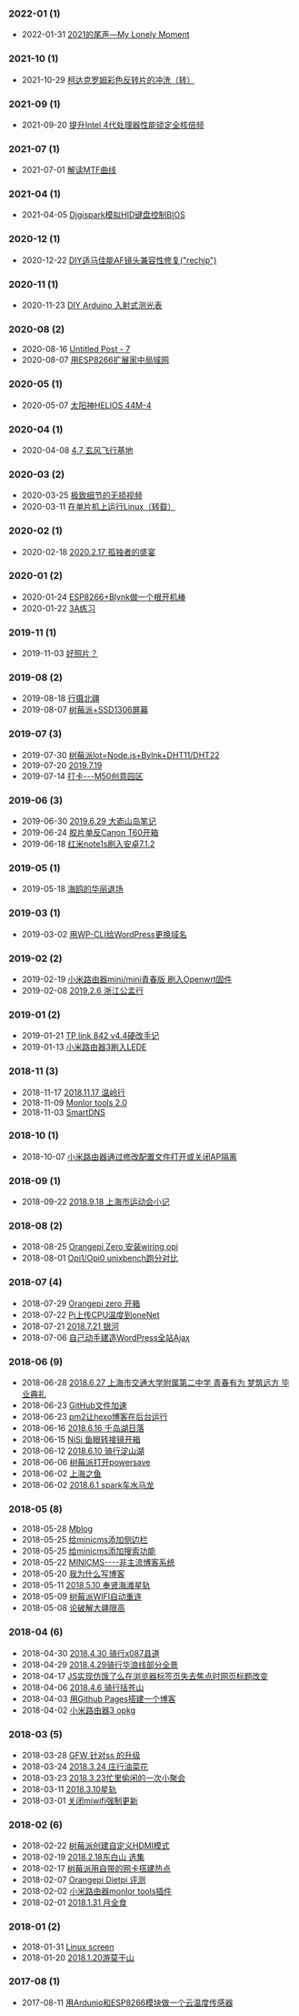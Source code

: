 ### **2022-01** (1)  
- 2022-01-31 [2021的尾声—My Lonely Moment](https://whrblog.online/2022/01/31/2021%E7%9A%84%E5%B0%BE%E5%A3%B0%E2%80%94My-Lonely-Moment/)  
  
  
### **2021-10** (1)  
- 2021-10-29 [柯达克罗姆彩色反转片的冲洗（转）](https://whrblog.online/2021/10/29/%E6%9F%AF%E8%BE%BE%E5%85%8B%E7%BD%97%E5%A7%86%E5%BD%A9%E8%89%B2%E5%8F%8D%E8%BD%AC%E7%89%87%E7%9A%84%E5%86%B2%E6%B4%97%EF%BC%88%E8%BD%AC%EF%BC%89/)  
  
  
### **2021-09** (1)  
- 2021-09-20 [提升Intel 4代处理器性能锁定全核倍频](https://whrblog.online/2021/09/20/enhance_haswell/)  
  
  
### **2021-07** (1)  
- 2021-07-01 [解读MTF曲线](https://whrblog.online/2021/07/01/%E8%A7%A3%E8%AF%BBmtf%E6%9B%B2%E7%BA%BF/)  
  
  
### **2021-04** (1)  
- 2021-04-05 [Digispark模拟HID键盘控制BIOS](https://whrblog.online/2021/04/05/%E9%80%9A%E8%BF%87digispark%E6%A8%A1%E6%8B%9F%E9%94%AE%E7%9B%98%E6%8E%A7%E5%88%B6bios/)  
  
  
### **2020-12** (1)  
- 2020-12-22 [DIY适马佳能AF镜头兼容性修复(\"rechip\")](https://whrblog.online/2020/12/22/diy%E9%80%82%E9%A9%AC%E4%BD%B3%E8%83%BDaf%E9%95%9C%E5%A4%B4%E5%85%BC%E5%AE%B9%E6%80%A7%E4%BF%AE%E5%A4%8Drechip/)  
  
  
### **2020-11** (1)  
- 2020-11-23 [DIY Arduino 入射式测光表](https://whrblog.online/2020/11/23/diy-arduino-%E5%85%A5%E5%B0%84%E5%BC%8F%E6%B5%8B%E5%85%89%E8%A1%A8/)  
  
  
### **2020-08** (2)  
- 2020-08-16 [Untitled Post - 7](https://whrblog.online/2020/08/16/1615/)  
- 2020-08-07 [用ESP8266扩展家中局域网](https://whrblog.online/2020/08/07/%E7%94%A8esp8266%E6%89%A9%E5%B1%95%E5%AE%B6%E4%B8%AD%E5%B1%80%E5%9F%9F%E7%BD%91/)  
  
  
### **2020-05** (1)  
- 2020-05-07 [太阳神HELIOS 44M-4](https://whrblog.online/2020/05/07/%E5%A4%AA%E9%98%B3%E7%A5%9Ehelios-44m-4/)  
  
  
### **2020-04** (1)  
- 2020-04-08 [4.7 玄风飞行基地](https://whrblog.online/2020/04/08/4-7/)  
  
  
### **2020-03** (2)  
- 2020-03-25 [极致细节的无损视频](https://whrblog.online/2020/03/25/lossless_video_on_500D_with_magiclantern/)  
- 2020-03-11 [在单片机上运行Linux（转载）](https://whrblog.online/2020/03/11/%E5%9C%A8avr%E5%8D%95%E7%89%87%E6%9C%BA%E4%B8%8A%E8%BF%90%E8%A1%8Clinux/)  
  
  
### **2020-02** (1)  
- 2020-02-18 [2020.2.17 孤独者的盛宴](https://whrblog.online/2020/02/18/2020-2-17-%E5%AD%A4%E7%8B%AC%E8%80%85%E7%9A%84%E7%9B%9B%E5%AE%B4/)  
  
  
### **2020-01** (2)  
- 2020-01-24 [ESP8266+Blynk做一个根开机棒](https://whrblog.online/2020/01/24/esp8266blynk%E5%81%9A%E4%B8%80%E4%B8%AA%E6%A0%B9%E5%BC%80%E6%9C%BA%E6%A3%92/)  
- 2020-01-22 [3A练习](https://whrblog.online/2020/01/22/3a%E7%BB%83%E4%B9%A0/)  
  
  
### **2019-11** (1)  
- 2019-11-03 [好照片？](https://whrblog.online/2019/11/03/%E5%A5%BD%E7%85%A7%E7%89%87%EF%BC%9F/)  
  
  
### **2019-08** (2)  
- 2019-08-18 [行摄北疆](https://whrblog.online/2019/08/18/%E6%96%B0%E7%96%86/)  
- 2019-08-07 [树莓派+SSD1306屏幕](https://whrblog.online/2019/08/07/%E6%A0%91%E8%8E%93%E6%B4%BEssd1306%E5%B1%8F%E5%B9%95/)  
  
  
### **2019-07** (3)  
- 2019-07-30 [树莓派lot=Node.js+Bylnk+DHT11/DHT22](https://whrblog.online/2019/07/30/%E6%A0%91%E8%8E%93%E6%B4%BEnode-jsbylnk-appdht11-dht22-am2302/)  
- 2019-07-20 [2019.7.19](https://whrblog.online/2019/07/20/2019-7-19/)  
- 2019-07-14 [打卡---M50创意园区](https://whrblog.online/2019/07/14/%E6%89%93%E5%8D%A1-m50%E5%88%9B%E6%84%8F%E5%9B%AD%E5%8C%BA/)  
  
  
### **2019-06** (3)  
- 2019-06-30 [2019.6.29 大嵛山岛笔记](https://whrblog.online/2019/06/30/2019-6-29-%E5%A4%A7%E5%B5%9B%E5%B1%B1%E5%B2%9B%E7%AC%94%E8%AE%B0/)  
- 2019-06-24 [胶片单反Canon T60开箱](https://whrblog.online/2019/06/24/%E8%83%B6%E7%89%87%E5%8D%95%E5%8F%8Dcanon-t60%E5%BC%80%E7%AE%B1/)  
- 2019-06-18 [红米note1s刷入安卓7.1.2](https://whrblog.online/2019/06/18/%E7%BA%A2%E7%B1%B3note1s%E5%88%B7%E5%85%A5%E5%AE%89%E5%8D%937-1-2/)  
  
  
### **2019-05** (1)  
- 2019-05-18 [海鸥的华丽退场](https://whrblog.online/2019/05/18/%E6%B5%B7%E9%B8%A5%E7%9A%84%E5%8D%8E%E4%B8%BD%E9%80%80%E5%9C%BA/)  
  
  
### **2019-03** (1)  
- 2019-03-02 [用WP-CLI给WordPress更换域名](https://whrblog.online/2019/03/02/%E7%94%A8wp-cli%E7%BB%99wordpress%E6%9B%B4%E6%8D%A2%E5%9F%9F%E5%90%8D/)  
  
  
### **2019-02** (2)  
- 2019-02-19 [小米路由器mini/mini青春版 刷入Openwrt固件](https://whrblog.online/2019/02/19/%E5%B0%8F%E7%B1%B3%E8%B7%AF%E7%94%B1%E5%99%A8mini%E5%88%B7%E5%85%A5lean-r9-1-1%E5%9B%BA%E4%BB%B6/)  
- 2019-02-08 [2019.2.6 浙江公盂行](https://whrblog.online/2019/02/08/2019-2-6-%E6%B5%99%E6%B1%9F%E5%85%AC%E7%9B%82%E8%A1%8C/)  
  
  
### **2019-01** (2)  
- 2019-01-21 [TP link 842 v4.4硬改手记](https://whrblog.online/2019/01/21/tp-link-842-v4-4%E7%A1%AC%E6%94%B9%E6%89%8B%E8%AE%B0/)  
- 2019-01-13 [小米路由器3刷入LEDE](https://whrblog.online/2019/01/13/%E5%B0%8F%E7%B1%B3%E8%B7%AF%E7%94%B1%E5%99%A83%E5%88%B7%E5%85%A5lede/)  
  
  
### **2018-11** (3)  
- 2018-11-17 [2018.11.17 温岭行](https://whrblog.online/2018/11/17/2018-11-17-%E8%A1%8C%E8%80%85%E7%AC%94%E8%AE%B0/)  
- 2018-11-09 [Monlor tools 2.0](https://whrblog.online/2018/11/09/1017/)  
- 2018-11-03 [SmartDNS](https://whrblog.online/2018/11/03/smartdns/)  
  
  
### **2018-10** (1)  
- 2018-10-07 [小米路由器通过修改配置文件打开或关闭AP隔离](https://whrblog.online/2018/10/07/%E5%B0%8F%E7%B1%B3%E8%B7%AF%E7%94%B1%E5%99%A8%E9%80%9A%E8%BF%87%E4%BF%AE%E6%94%B9%E9%85%8D%E7%BD%AE%E6%96%87%E4%BB%B6%E6%89%93%E5%BC%80%E6%88%96%E5%85%B3%E9%97%ADap%E9%9A%94%E7%A6%BB/)  
  
  
### **2018-09** (1)  
- 2018-09-22 [2018.9.18 上海市运动会小记](https://whrblog.online/2018/09/22/2018-9-18-%E4%B8%8A%E6%B5%B7%E5%B8%82%E8%BF%90%E5%8A%A8%E4%BC%9A/)  
  
  
### **2018-08** (2)  
- 2018-08-25 [Orangepi Zero 安装wiring opi](https://whrblog.online/2018/08/25/orangepi-zero-%E5%AE%89%E8%A3%85writing-opi/)  
- 2018-08-01 [Opi1/Opi0 unixbench跑分对比](https://whrblog.online/2018/08/01/opi1-opi0-unixbench%E8%B7%91%E5%88%86%E5%AF%B9%E6%AF%94/)  
  
  
### **2018-07** (4)  
- 2018-07-29 [Orangepi zero 开箱](https://whrblog.online/2018/07/29/orangepi-zero-%E5%BC%80%E7%AE%B1/)  
- 2018-07-22 [Pi上传CPU温度到oneNet](https://whrblog.online/2018/07/22/pi%E4%B8%8A%E4%BC%A0cpu%E6%B8%A9%E5%BA%A6%E5%88%B0onenet/)  
- 2018-07-21 [2018.7.21 银河](https://whrblog.online/2018/07/21/2018-7-21-%E6%98%9F%E8%BD%A8/)  
- 2018-07-06 [自己动手建造WordPress全站Ajax](https://whrblog.online/2018/07/06/%E8%87%AA%E5%B7%B1%E5%8A%A8%E6%89%8B%E5%BB%BA%E9%80%A0wordpress%E5%85%A8%E7%AB%99ajax/)  
  
  
### **2018-06** (9)  
- 2018-06-28 [2018.6.27 上海市交通大学附属第二中学 青春有为 梦筑远方 毕业典礼](https://whrblog.online/2018/06/28/2018-6-27-%E4%B8%8A%E6%B5%B7%E5%B8%82%E4%BA%A4%E9%80%9A%E5%A4%A7%E5%AD%A6%E9%99%84%E5%B1%9E%E7%AC%AC%E4%BA%8C%E4%B8%AD%E5%AD%A6-%E9%9D%92%E6%98%A5%E6%9C%89%E4%B8%BA-%E6%A2%A6%E7%AD%91%E8%BF%9C/)  
- 2018-06-23 [GitHub文件加速](https://whrblog.online/2018/06/23/whr-uptime/)  
- 2018-06-23 [pm2让hexo博客在后台运行](https://whrblog.online/2018/06/23/pm2%E8%AE%A9hexo%E5%8D%9A%E5%AE%A2%E5%9C%A8%E5%90%8E%E5%8F%B0%E8%BF%90%E8%A1%8C/)  
- 2018-06-16 [2018.6.16 千岛湖日落](https://whrblog.online/2018/06/16/2018-6-16-%E5%8D%83%E5%B2%9B%E6%B9%96%E6%97%A5%E8%90%BD/)  
- 2018-06-15 [NiSi 鱼眼转接镜开箱](https://whrblog.online/2018/06/15/nisi-%E9%B1%BC%E7%9C%BC%E8%BD%AC%E6%8E%A5%E9%95%9C%E5%BC%80%E7%AE%B1/)  
- 2018-06-12 [2018.6.10 骑行淀山湖](https://whrblog.online/2018/06/12/2018-6-10-%E9%AA%91%E8%A1%8C%E6%B7%80%E5%B1%B1%E6%B9%96/)  
- 2018-06-06 [树莓派打开powersave](https://whrblog.online/2018/06/06/%E6%A0%91%E8%8E%93%E6%B4%BE%E6%89%93%E5%BC%80powersave/)  
- 2018-06-02 [上海之鱼](https://whrblog.online/2018/06/02/%E4%B8%8A%E6%B5%B7%E4%B9%8B%E9%B1%BC/)  
- 2018-06-02 [2018.6.1 spark车水马龙](https://whrblog.online/2018/06/02/2018-6-1-spark%E8%BD%A6%E6%B0%B4%E9%A9%AC%E9%BE%99/)  
  
  
### **2018-05** (8)  
- 2018-05-28 [Mblog](https://whrblog.online/2018/05/28/mblog/)  
- 2018-05-25 [给minicms添加侧边栏](https://whrblog.online/2018/05/25/%E7%BB%99minicms%E6%B7%BB%E5%8A%A0%E4%BE%A7%E8%BE%B9%E6%A0%8F/)  
- 2018-05-25 [给minicms添加搜索功能](https://whrblog.online/2018/05/25/%E7%BB%99minicms%E6%B7%BB%E5%8A%A0%E6%90%9C%E7%B4%A2%E5%8A%9F%E8%83%BD/)  
- 2018-05-22 [MINICMS----非主流博客系统](https://whrblog.online/2018/05/22/minicms-%E4%B8%80%E6%AC%BE%E4%B8%8D%E8%A6%81%E6%95%B0%E6%8D%AE%E5%BA%93%E7%9A%84%E5%8D%9A%E5%AE%A2/)  
- 2018-05-20 [我为什么写博客](https://whrblog.online/2018/05/20/%E6%88%91%E4%B8%BA%E4%BB%80%E4%B9%88%E5%86%99%E5%8D%9A%E5%AE%A2/)  
- 2018-05-11 [2018.5.10 奉贤海滩星轨](https://whrblog.online/2018/05/11/2018-5-10-%E5%A5%89%E8%B4%A4%E6%B5%B7%E6%BB%A9%E6%98%9F%E8%BD%A8/)  
- 2018-05-09 [树莓派WIFI自动重连](https://whrblog.online/2018/05/09/%E6%A0%91%E8%8E%93%E6%B4%BEwifi%E8%87%AA%E5%8A%A8%E9%87%8D%E8%BF%9E/)  
- 2018-05-08 [论破解大疆限高](https://whrblog.online/2018/05/08/%E8%AE%BA%E7%A0%B4%E8%A7%A3%E5%A4%A7%E7%96%86%E9%99%90%E9%AB%98/)  
  
  
### **2018-04** (6)  
- 2018-04-30 [2018.4.30 骑行x087县道](https://whrblog.online/2018/04/30/2018-4-30-x087%E5%8E%BF%E9%81%93%E9%AA%91%E8%A1%8C%E9%83%A8%E5%88%86%E5%85%A8%E6%99%AF/)  
- 2018-04-29 [2018.4.29骑行华浪线部分全景](https://whrblog.online/2018/04/29/2018-4-29%E9%AA%91%E8%A1%8C%E5%8D%8E%E6%B5%AA%E7%BA%BF%E9%83%A8%E5%88%86%E5%85%A8%E6%99%AF/)  
- 2018-04-17 [JS实现仿饿了么在浏览器标签页失去焦点时网页标题改变](https://whrblog.online/2018/04/17/js%E5%AE%9E%E7%8E%B0%E4%BB%BF%E9%A5%BF%E4%BA%86%E4%B9%88%E5%9C%A8%E6%B5%8F%E8%A7%88%E5%99%A8%E6%A0%87%E7%AD%BE%E9%A1%B5%E5%A4%B1%E5%8E%BB%E7%84%A6%E7%82%B9%E6%97%B6%E7%BD%91%E9%A1%B5%E6%A0%87%E9%A2%98/)  
- 2018-04-06 [2018.4.6 骑行括苍山](https://whrblog.online/2018/04/06/2018-4-6-%E9%AA%91%E8%A1%8C%E6%8B%AC%E8%8B%8D%E5%B1%B1/)  
- 2018-04-03 [用Github Pages搭建一个博客](https://whrblog.online/2018/04/03/%E7%94%A8github-pages%E6%90%AD%E5%BB%BA%E4%B8%80%E4%B8%AA%E5%8D%9A%E5%AE%A2/)  
- 2018-04-02 [小米路由器3 opkg](https://whrblog.online/2018/04/02/%E5%B0%8F%E7%B1%B3%E8%B7%AF%E7%94%B1%E5%99%A83-opkg/)  
  
  
### **2018-03** (5)  
- 2018-03-28 [GFW 针对ss 的升级](https://whrblog.online/2018/03/28/gfw-%E9%92%88%E5%AF%B9-shaodwsocks-%E7%9A%84%E5%8D%87%E7%BA%A7/)  
- 2018-03-24 [2018.3.24 庄行油菜花](https://whrblog.online/2018/03/24/2018-3-24-%E5%BA%84%E8%A1%8C%E6%B2%B9%E8%8F%9C%E8%8A%B1/)  
- 2018-03-23 [2018.3.23忙里偷闲的一次小聚会](https://whrblog.online/2018/03/23/2018-3-23%E5%BF%99%E9%87%8C%E5%81%B7%E9%97%B2%E7%9A%84%E4%B8%80%E6%AC%A1%E5%B0%8F%E8%81%9A%E4%BC%9A/)  
- 2018-03-11 [2018.3.10星轨](https://whrblog.online/2018/03/11/2018-3-10%E6%98%9F%E8%BD%A8/)  
- 2018-03-01 [关闭miwifi强制更新](https://whrblog.online/2018/03/01/%E5%85%B3%E9%97%ADmiwifi%E5%BC%BA%E5%88%B6%E6%9B%B4%E6%96%B0/)  
  
  
### **2018-02** (6)  
- 2018-02-22 [树莓派创建自定义HDMI模式](https://whrblog.online/2018/02/22/%E6%A0%91%E8%8E%93%E6%B4%BE%E5%88%9B%E5%BB%BA%E8%87%AA%E5%AE%9A%E4%B9%89hdmi%E6%A8%A1%E5%BC%8F/)  
- 2018-02-19 [2018.2.18东白山 选集](https://whrblog.online/2018/02/19/2018-2-18%E4%B8%9C%E7%99%BD%E5%B1%B1-%E9%80%89%E9%9B%86/)  
- 2018-02-17 [树莓派用自带的网卡搭建热点](https://whrblog.online/2018/02/17/%E6%A0%91%E8%8E%93%E6%B4%BE%E7%94%A8%E8%87%AA%E5%B8%A6%E7%9A%84%E7%BD%91%E5%8D%A1%E6%90%AD%E5%BB%BA%E7%83%AD%E7%82%B9/)  
- 2018-02-07 [Orangepi Dietpi 评测](https://whrblog.online/2018/02/07/orangepi-dietpi-%E8%AF%84%E6%B5%8B/)  
- 2018-02-02 [小米路由器monlor tools插件](https://whrblog.online/2018/02/02/%E5%B0%8F%E7%B1%B3%E8%B7%AF%E7%94%B1%E5%99%A8monlor-tools%E6%8F%92%E4%BB%B6/)  
- 2018-02-01 [2018.1.31 月全食](https://whrblog.online/2018/02/01/2018-1-31-%E6%9C%88%E5%85%A8%E9%A3%9F/)  
  
  
### **2018-01** (2)  
- 2018-01-31 [Linux screen](https://whrblog.online/2018/01/31/linux-screen/)  
- 2018-01-20 [2018.1.20游莫干山](https://whrblog.online/2018/01/20/2018-1-27%E7%94%B1%E8%8E%AB%E5%B9%B2%E5%B1%B1/)  
  
  
### **2017-08** (1)  
- 2017-08-11 [用Ardunio和ESP8266模块做一个云温度传感器](https://whrblog.online/2017/08/11/217/)  
  
